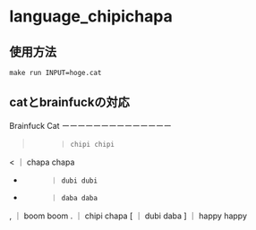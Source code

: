 # language_chipichapa

## 使用方法

```
make run INPUT=hoge.cat
```

## catとbrainfuckの対応

Brainfuck     Cat
ーーーーーーーーーーーーーー
>            ｜ chipi chipi
<            ｜ chapa chapa
+            ｜ dubi dubi
-            ｜ daba daba
,            ｜ boom boom
.            ｜ chipi chapa
[            ｜ dubi daba
]            ｜ happy happy